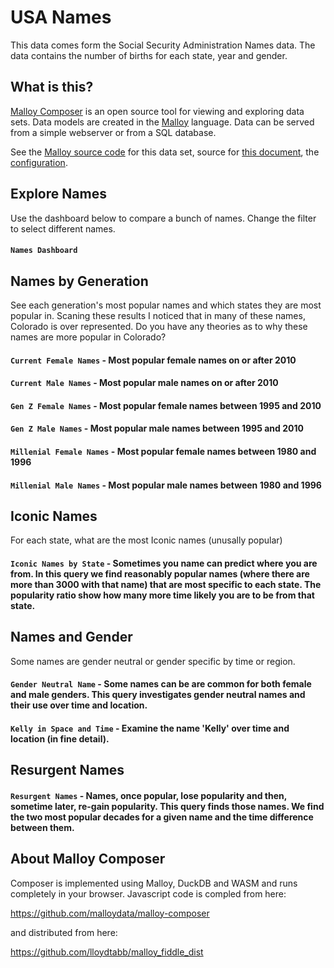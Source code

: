 # USA Names
This data comes form the Social Security Administration Names data.  The
data contains the number of births for each state, year and gender.

## What is this?

[Malloy Composer](https://github.com/malloydata/malloy-composer) is an open source tool for viewing and exploring data sets.  Data models are created in the  [Malloy](https://github.com/looker-open-source/malloy/) language.  Data can be served from a simple webserver or from a SQL database.

See the [Malloy source code](https://github.com/lloydtabb/name_fiddle/blob/main/names_composer.malloy) for this data set, source for [this document](https://github.com/lloydtabb/imdb_fiddle/blob/main/composer.md), the [configuration](https://github.com/lloydtabb/imdb_fiddle/blob/main/composer.json).


## Explore Names

Use the dashboard below to compare a bunch of names. Change the filter to select different names.

#### <!--malloy-query model="names_composer.malloy" source="names2" query="name_dashboard"--> `Names Dashboard` 

## Names by Generation

See each generation's most popular names and which states they are most popular in.  Scaning these results I noticed that in many of these names, Colorado is over represented.  Do you have any theories as to why these names are more popular in Colorado?

#### <!--malloy-query model="names_composer.malloy" source="names2" query="current_f"--> `Current Female Names` - Most popular female names on or after 2010

#### <!--malloy-query model="names_composer.malloy" source="names2" query="current_m"--> `Current Male Names` - Most popular male names on or after 2010

#### <!--malloy-query model="names_composer.malloy" source="names2" query="gen_z_f"--> `Gen Z Female Names` - Most popular female names between 1995 and 2010

#### <!--malloy-query model="names_composer.malloy" source="names2" query="gen_z_m"--> `Gen Z Male Names` - Most popular male names between 1995 and 2010

#### <!--malloy-query model="names_composer.malloy" source="names2" query="millenial_f"--> `Millenial Female Names` - Most popular female names between 1980 and 1996

#### <!--malloy-query model="names_composer.malloy" source="names2" query="millenial_m"--> `Millenial Male Names` - Most popular male names between 1980 and 1996

## Iconic Names

For each state, what are the most Iconic names (unusally popular)

#### <!--malloy-query model="names_composer.malloy" source="names2" query="iconic_names_by_state"--> `Iconic Names by State` - Sometimes you name can predict where you are from.  In this query we find reasonably popular names (where there are more than 3000 with that name) that are most specific to each state.  The popularity ratio show how many more time likely you are to be from that state.
 
## Names and Gender
Some names are gender neutral or gender specific by time or region.  

#### <!--malloy-query model="names_composer.malloy" source="names2" query="gender_neutral_names"--> `Gender Neutral Name` - Some names can be are common for both female and male genders.  This query investigates gender neutral names and their use over time and location.

#### <!--malloy-query model="names_composer.malloy" source="names2" query="kelly_time_space_dashboard"--> `Kelly in Space and Time` - Examine the name 'Kelly' over time and location (in fine detail).  

## Resurgent Names
#### <!--malloy-query model="names_composer.malloy" source="names2" query="resurgent_names"--> `Resurgent Names` - Names, once popular, lose popularity and then, sometime later, re-gain popularity.  This query finds those names.  We find the two most popular decades for a given name and the time difference between them.

## About Malloy Composer

Composer is implemented using Malloy, DuckDB and WASM and runs completely
in your browser.  Javascript code is compled from here:

  https://github.com/malloydata/malloy-composer
  
 and distributed from here:
 
   https://github.com/lloydtabb/malloy_fiddle_dist
